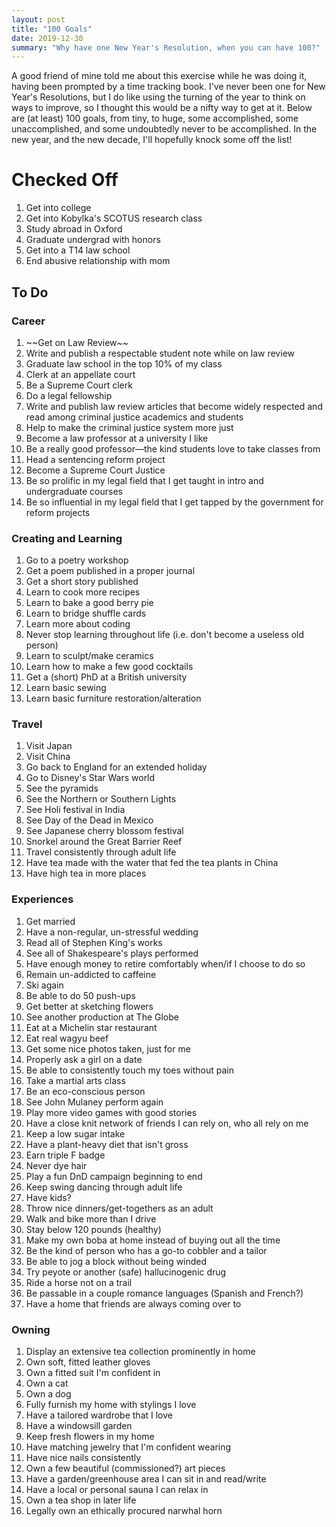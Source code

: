 ```yaml
---
layout: post
title: "100 Goals"
date: 2019-12-30
summary: "Why have one New Year's Resolution, when you can have 100?"
---
```


A good friend of mine told me about this exercise while he was doing it, having been prompted by a time tracking book. I've never been one for New Year's Resolutions, but I do like using the turning of the year to think on ways to improve, so I thought this would be a nifty way to get at it. Below are (at least) 100 goals, from tiny, to huge, some accomplished, some unaccomplished, and some undoubtedly never to be accomplished. In the new year, and the new decade, I'll hopefully knock some off the list!

<h1>Checked Off</h1>
<ol>
	<li>Get into college</li>
	<li>Get into Kobylka's SCOTUS research class</li>
	<li>Study abroad in Oxford</li>
	<li>Graduate undergrad with honors</li>
	<li>Get into a T14 law school</li>
	<li>End abusive relationship with mom</li>
</ol>

<h2>To Do</h2>
<h3>Career</h3>
<ol>
	<li>~~Get on Law Review~~</li>
	<li>Write and publish a respectable student note while on law review</li>
	<li>Graduate law school in the top 10% of my class</li>
	<li>Clerk at an appellate court</li>
	<li>Be a Supreme Court clerk</li>
	<li>Do a legal fellowship</li>
	<li>Write and publish law review articles that become widely respected and read among criminal justice academics and students</li>
	<li>Help to make the criminal justice system more just</li>
	<li>Become a law professor at a university I like</li>
	<li>Be a really good professor—the kind students love to take classes from</li>
	<li>Head a sentencing reform project</li>
	<li>Become a Supreme Court Justice</li>
	<li>Be so prolific in my legal field that I get taught in intro and undergraduate courses</li>
	<li>Be so influential in my legal field that I get tapped by the government for reform projects</li>
</ol>

<h3>Creating and Learning</h3>
<ol>
	<li>Go to a poetry workshop</li>
	<li>Get a poem published in a proper journal</li>
	<li>Get a short story published</li>
	<li>Learn to cook more recipes</li>
	<li>Learn to bake a good berry pie</li>
	<li>Learn to bridge shuffle cards</li>
	<li>Learn more about coding</li>
	<li>Never stop learning throughout life (i.e. don't become a useless old person)</li>
	<li>Learn to sculpt/make ceramics</li>
	<li>Learn how to make a few good cocktails</li>
	<li>Get a (short) PhD at a British university</li>
	<li>Learn basic sewing</li>
	<li>Learn basic furniture restoration/alteration</li>
</ol>

<h3>Travel</h3>
<ol>
	<li>Visit Japan</li>
	<li>Visit China</li>
	<li>Go back to England for an extended holiday</li>
	<li>Go to Disney's Star Wars world</li>
	<li>See the pyramids</li>
	<li>See the Northern or Southern Lights</li>
	<li>See Holi festival in India</li>
	<li>See Day of the Dead in Mexico</li>
	<li>See Japanese cherry blossom festival</li>
	<li>Snorkel around the Great Barrier Reef</li>
	<li>Travel consistently through adult life</li>
	<li>Have tea made with the water that fed the tea plants in China</li>
	<li>Have high tea in more places</li>
</ol>

<h3>Experiences</h3>
<ol>
	<li>Get married</li>
	<li>Have a non-regular, un-stressful wedding</li>
	<li>Read all of Stephen King's works</li>
	<li>See all of Shakespeare's plays performed</li>
	<li>Have enough money to retire comfortably when/if I choose to do so</li>
	<li>Remain un-addicted to caffeine</li>
	<li>Ski again</li>
	<li>Be able to do 50 push-ups</li>
	<li>Get better at sketching flowers</li>
	<li>See another production at The Globe</li>
	<li>Eat at a Michelin star restaurant</li>
	<li>Eat real wagyu beef</li>
	<li>Get some nice photos taken, just for me</li>
	<li>Properly ask a girl on a date</li>
	<li>Be able to consistently touch my toes without pain</li>
	<li>Take a martial arts class</li>
	<li>Be an eco-conscious person</li>
	<li>See John Mulaney perform again</li>
	<li>Play more video games with good stories</li>
	<li>Have a close knit network of friends I can rely on, who all rely on me</li>
	<li>Keep a low sugar intake</li>
	<li>Have a plant-heavy diet that isn't gross</li>
	<li>Earn triple F badge</li>
	<li>Never dye hair</li>
	<li>Play a fun DnD campaign beginning to end</li>
	<li>Keep swing dancing through adult life</li>
	<li>Have kids?</li>
	<li>Throw nice dinners/get-togethers as an adult</li>
	<li>Walk and bike more than I drive</li>
	<li>Stay below 120 pounds (healthy)</li>
	<li>Make my own boba at home instead of buying out all the time</li>
	<li>Be the kind of person who has a go-to cobbler and a tailor</li>
	<li>Be able to jog a block without being winded</li>
	<li>Try peyote or another (safe) hallucinogenic drug</li>
	<li>Ride a horse not on a trail</li>
	<li>Be passable in a couple romance languages (Spanish and French?)</li>
	<li>Have a home that friends are always coming over to</li>
</ol>

<h3>Owning</h3>
<ol>
	<li>Display an extensive tea collection prominently in home</li>
	<li>Own soft, fitted leather gloves</li>
	<li>Own a fitted suit I'm confident in</li>
	<li>Own a cat</li>
	<li>Own a dog</li>
	<li>Fully furnish my home with stylings I love</li>
	<li>Have a tailored wardrobe that I love</li>
	<li>Have a windowsill garden</li>
	<li>Keep fresh flowers in my home</li>
	<li>Have matching jewelry that I'm confident wearing</li>
	<li>Have nice nails consistently</li>	
	<li>Own a few beautiful (commissioned?) art pieces</li>
	<li>Have a garden/greenhouse area I can sit in and read/write</li>
	<li>Have a local or personal sauna I can relax in</li>
	<li>Own a tea shop in later life</li>
	<li>Legally own an ethically procured narwhal horn</li>
</ol>
